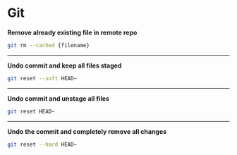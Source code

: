 # Git 

**Remove already existing file in remote repo**
```bash
git rm --cached {filename}
```
***
**Undo commit and keep all files staged**
```bash
git reset --soft HEAD~
```
***
**Undo commit and unstage all files**
```bash
git reset HEAD~
```
***
**Undo the commit and completely remove all changes**
```bash
git reset --hard HEAD~
```
